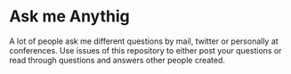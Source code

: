 # Ask me Anythig

A lot of people ask me different questions by mail, twitter or personally at conferences. Use issues of this repository to either post your questions or read through questions and answers other people created.


